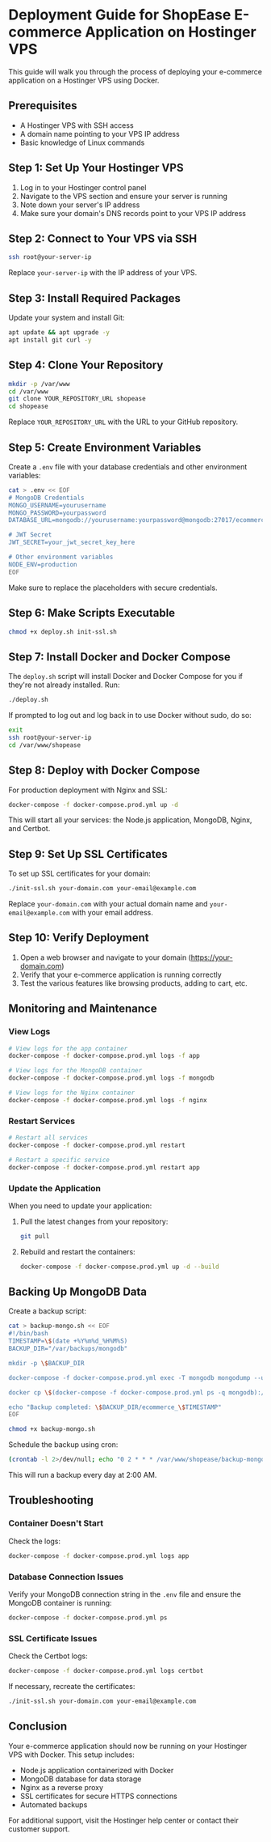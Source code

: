 # Deployment Guide for ShopEase E-commerce Application on Hostinger VPS

This guide will walk you through the process of deploying your e-commerce application on a Hostinger VPS using Docker.

## Prerequisites

- A Hostinger VPS with SSH access
- A domain name pointing to your VPS IP address
- Basic knowledge of Linux commands

## Step 1: Set Up Your Hostinger VPS

1. Log in to your Hostinger control panel
2. Navigate to the VPS section and ensure your server is running
3. Note down your server's IP address
4. Make sure your domain's DNS records point to your VPS IP address

## Step 2: Connect to Your VPS via SSH

```bash
ssh root@your-server-ip
```

Replace `your-server-ip` with the IP address of your VPS.

## Step 3: Install Required Packages

Update your system and install Git:

```bash
apt update && apt upgrade -y
apt install git curl -y
```

## Step 4: Clone Your Repository

```bash
mkdir -p /var/www
cd /var/www
git clone YOUR_REPOSITORY_URL shopease
cd shopease
```

Replace `YOUR_REPOSITORY_URL` with the URL to your GitHub repository.

## Step 5: Create Environment Variables

Create a `.env` file with your database credentials and other environment variables:

```bash
cat > .env << EOF
# MongoDB Credentials
MONGO_USERNAME=yourusername
MONGO_PASSWORD=yourpassword
DATABASE_URL=mongodb://yourusername:yourpassword@mongodb:27017/ecommerce?authSource=admin

# JWT Secret
JWT_SECRET=your_jwt_secret_key_here

# Other environment variables
NODE_ENV=production
EOF
```

Make sure to replace the placeholders with secure credentials.

## Step 6: Make Scripts Executable

```bash
chmod +x deploy.sh init-ssl.sh
```

## Step 7: Install Docker and Docker Compose

The `deploy.sh` script will install Docker and Docker Compose for you if they're not already installed. Run:

```bash
./deploy.sh
```

If prompted to log out and log back in to use Docker without sudo, do so:

```bash
exit
ssh root@your-server-ip
cd /var/www/shopease
```

## Step 8: Deploy with Docker Compose

For production deployment with Nginx and SSL:

```bash
docker-compose -f docker-compose.prod.yml up -d
```

This will start all your services: the Node.js application, MongoDB, Nginx, and Certbot.

## Step 9: Set Up SSL Certificates

To set up SSL certificates for your domain:

```bash
./init-ssl.sh your-domain.com your-email@example.com
```

Replace `your-domain.com` with your actual domain name and `your-email@example.com` with your email address.

## Step 10: Verify Deployment

1. Open a web browser and navigate to your domain (https://your-domain.com)
2. Verify that your e-commerce application is running correctly
3. Test the various features like browsing products, adding to cart, etc.

## Monitoring and Maintenance

### View Logs

```bash
# View logs for the app container
docker-compose -f docker-compose.prod.yml logs -f app

# View logs for the MongoDB container
docker-compose -f docker-compose.prod.yml logs -f mongodb

# View logs for the Nginx container
docker-compose -f docker-compose.prod.yml logs -f nginx
```

### Restart Services

```bash
# Restart all services
docker-compose -f docker-compose.prod.yml restart

# Restart a specific service
docker-compose -f docker-compose.prod.yml restart app
```

### Update the Application

When you need to update your application:

1. Pull the latest changes from your repository:
   ```bash
   git pull
   ```

2. Rebuild and restart the containers:
   ```bash
   docker-compose -f docker-compose.prod.yml up -d --build
   ```

## Backing Up MongoDB Data

Create a backup script:

```bash
cat > backup-mongo.sh << EOF
#!/bin/bash
TIMESTAMP=\$(date +%Y%m%d_%H%M%S)
BACKUP_DIR="/var/backups/mongodb"

mkdir -p \$BACKUP_DIR

docker-compose -f docker-compose.prod.yml exec -T mongodb mongodump --username=\$MONGO_USERNAME --password=\$MONGO_PASSWORD --authenticationDatabase=admin --db=ecommerce --out=/dump

docker cp \$(docker-compose -f docker-compose.prod.yml ps -q mongodb):/dump/ecommerce \$BACKUP_DIR/ecommerce_\$TIMESTAMP

echo "Backup completed: \$BACKUP_DIR/ecommerce_\$TIMESTAMP"
EOF

chmod +x backup-mongo.sh
```

Schedule the backup using cron:

```bash
(crontab -l 2>/dev/null; echo "0 2 * * * /var/www/shopease/backup-mongo.sh") | crontab -
```

This will run a backup every day at 2:00 AM.

## Troubleshooting

### Container Doesn't Start

Check the logs:

```bash
docker-compose -f docker-compose.prod.yml logs app
```

### Database Connection Issues

Verify your MongoDB connection string in the `.env` file and ensure the MongoDB container is running:

```bash
docker-compose -f docker-compose.prod.yml ps
```

### SSL Certificate Issues

Check the Certbot logs:

```bash
docker-compose -f docker-compose.prod.yml logs certbot
```

If necessary, recreate the certificates:

```bash
./init-ssl.sh your-domain.com your-email@example.com
```

## Conclusion

Your e-commerce application should now be running on your Hostinger VPS with Docker. This setup includes:

- Node.js application containerized with Docker
- MongoDB database for data storage
- Nginx as a reverse proxy
- SSL certificates for secure HTTPS connections
- Automated backups

For additional support, visit the Hostinger help center or contact their customer support.
